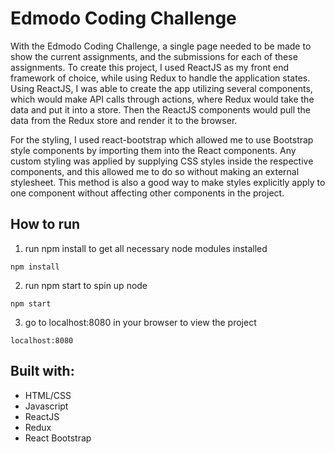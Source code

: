 # Edmodo Coding Challenge
With the Edmodo Coding Challenge, a single page needed to be made to show the current assignments, and the submissions for each of these assignments. To create this project, I used ReactJS as my front end framework of choice, while using Redux to handle the application states. Using ReactJS, I was able to create the app utilizing several components, which would make API calls through actions, where Redux would take the data and put it into a store. Then the ReactJS components would pull the data from the Redux store and render it to the browser.

For the styling, I used react-bootstrap which allowed me to use Bootstrap style components by importing them into the React components. Any custom styling was applied by supplying CSS styles inside the respective components, and this allowed me to do so without making an external stylesheet. This method is also a good way to make styles explicitly apply to one component without affecting other components in the project.



## How to run

1) run npm install to get all necessary node modules installed

```
npm install
``` 

2) run npm start to spin up node 

```
npm start
```

3) go to localhost:8080 in your browser to view the project

```
localhost:8080
```

## Built with:

* HTML/CSS
* Javascript
* ReactJS
* Redux
* React Bootstrap

